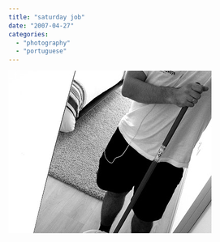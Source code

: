```yaml
---
title: "saturday job"
date: "2007-04-27"
categories: 
  - "photography"
  - "portuguese"
---
```


[![](images/saturday+job.jpg)](http://3.bp.blogspot.com/_ab4oT61_gnQ/RjJc-iKkVnI/AAAAAAAAAGM/66O0Fm4nDNw/s1600-h/saturday+job.jpg)
